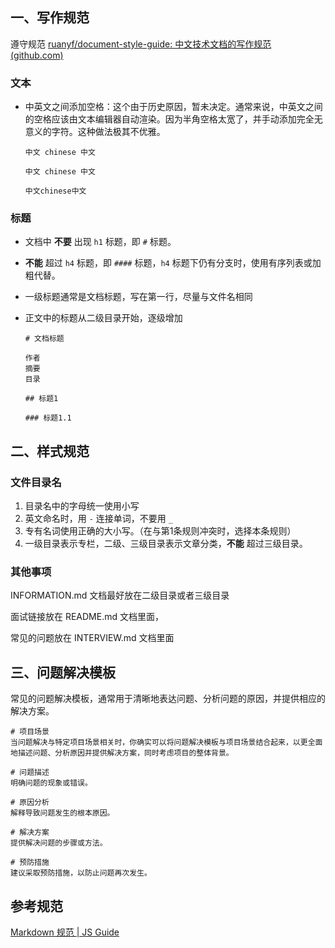 ## 一、写作规范

遵守规范 [ruanyf/document-style-guide: 中文技术文档的写作规范 (github.com)](https://github.com/ruanyf/document-style-guide)

### 文本

- 中英文之间添加空格：这个由于历史原因，暂未决定。通常来说，中英文之间的空格应该由文本编辑器自动渲染。因为半角空格太宽了，并手动添加完全无意义的字符。这种做法极其不优雅。

  ```
  中文 chinese 中文
  
  中文 chinese 中文
  
  中文chinese中文
  ```




### 标题

- 文档中 **不要** 出现 `h1` 标题，即 `#` 标题。

- **不能** 超过 `h4` 标题，即 `####` 标题，`h4` 标题下仍有分支时，使用有序列表或加粗代替。

- 一级标题通常是文档标题，写在第一行，尽量与文件名相同

- 正文中的标题从二级目录开始，逐级增加

  ```
  # 文档标题
  
  作者
  摘要
  目录
  
  ## 标题1
  
  ### 标题1.1
  ```

  

## 二、样式规范

### 文件目录名

1. 目录名中的字母统一使用小写
2. 英文命名时，用 `-` 连接单词，不要用 `_`
3. 专有名词使用正确的大小写。（在与第1条规则冲突时，选择本条规则）
4. 一级目录表示专栏，二级、三级目录表示文章分类，**不能** 超过三级目录。



### 其他事项

INFORMATION.md 文档最好放在二级目录或者三级目录

面试链接放在 README.md 文档里面，

常见的问题放在 INTERVIEW.md 文档里面





## 三、问题解决模板

常见的问题解决模板，通常用于清晰地表达问题、分析问题的原因，并提供相应的解决方案。

```
# 项目场景
当问题解决与特定项目场景相关时，你确实可以将问题解决模板与项目场景结合起来，以更全面地描述问题、分析原因并提供解决方案，同时考虑项目的整体背景。

# 问题描述
明确问题的现象或错误。

# 原因分析
解释导致问题发生的根本原因。

# 解决方案
提供解决问题的步骤或方法。

# 预防措施
建议采取预防措施，以防止问题再次发生。
```



## 参考规范

[Markdown 规范 | JS Guide](https://jsguide.cn/standard/markdown/#_2-front-matter)